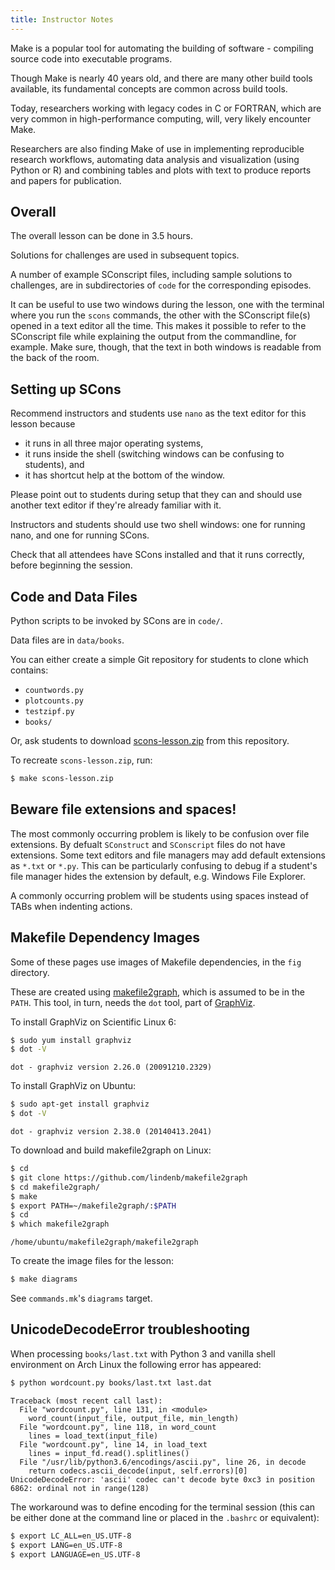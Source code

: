 ```yaml
---
title: Instructor Notes
---
```


Make is a popular tool for automating the building of software -
compiling source code into executable programs.

Though Make is nearly 40 years old, and there are many other build
tools available, its fundamental concepts are common across build
tools.

Today, researchers working with legacy codes in C or FORTRAN, which
are very common in high-performance computing, will, very likely
encounter Make.

Researchers are also finding Make of use in implementing reproducible
research workflows, automating data analysis and visualization (using
Python or R) and combining tables and plots with text to produce
reports and papers for publication.

## Overall

The overall lesson can be done in 3.5 hours.

Solutions for challenges are used in subsequent topics.

A number of example SConscript files, including sample solutions to challenges,
are in subdirectories of `code` for the corresponding episodes.

It can be useful to use two windows during the lesson, one with the terminal
where you run the `scons` commands, the other with the SConscript file(s) opened in a text
editor all the time. This makes it possible to refer to the SConscript file while
explaining the output from the commandline, for example. Make sure, though,
that the text in both windows is readable from the back of the room.

## Setting up SCons

Recommend instructors and students use `nano` as the text editor for
this lesson because

- it runs in all three major operating systems,
- it runs inside the shell (switching windows can be confusing to
  students), and
- it has shortcut help at the bottom of the window.

Please point out to students during setup that they can and should use
another text editor if they're already familiar with it.

Instructors and students should use two shell windows: one for running
nano, and one for running SCons.

Check that all attendees have SCons installed and that it runs
correctly, before beginning the session.

## Code and Data Files

Python scripts to be invoked by SCons are in `code/`.

Data files are in `data/books`.

You can either create a simple Git repository for students to clone
which contains:

- `countwords.py`
- `plotcounts.py`
- `testzipf.py`
- `books/`

Or, ask students to download
[scons-lesson.zip][zipfile] from this repository.

To recreate `scons-lesson.zip`, run:

```bash
$ make scons-lesson.zip
```

## Beware file extensions and spaces!

The most commonly occurring problem is likely to be confusion over file extensions. By defualt
`SConstruct` and `SConscript` files do not have extensions. Some text editors and file managers may
add default extensions as `*.txt` or `*.py`. This can be particularly confusing to debug if a
student's file manager hides the extension by default, e.g. Windows File Explorer.

A commonly occurring problem will be students using
spaces instead of TABs when indenting actions.

## Makefile Dependency Images

Some of these pages use images of Makefile dependencies, in the `fig` directory.

These are created using [makefile2graph],
which is assumed to be in the `PATH`.
This tool, in turn, needs the `dot` tool, part of [GraphViz][graphviz].

To install GraphViz on Scientific Linux 6:

```bash
$ sudo yum install graphviz
$ dot -V
```

```output
dot - graphviz version 2.26.0 (20091210.2329)
```

To install GraphViz on Ubuntu:

```bash
$ sudo apt-get install graphviz
$ dot -V
```

```output
dot - graphviz version 2.38.0 (20140413.2041)
```

To download and build makefile2graph on Linux:

```bash
$ cd
$ git clone https://github.com/lindenb/makefile2graph
$ cd makefile2graph/
$ make
$ export PATH=~/makefile2graph/:$PATH
$ cd
$ which makefile2graph
```

```output
/home/ubuntu/makefile2graph/makefile2graph
```

To create the image files for the lesson:

```bash
$ make diagrams
```

See `commands.mk`'s `diagrams` target.

## UnicodeDecodeError troubleshooting

When processing `books/last.txt` with Python 3 and vanilla shell environment on
Arch Linux the following error has appeared:

```bash
$ python wordcount.py books/last.txt last.dat
```

```output
Traceback (most recent call last):
  File "wordcount.py", line 131, in <module>
    word_count(input_file, output_file, min_length)
  File "wordcount.py", line 118, in word_count
    lines = load_text(input_file)
  File "wordcount.py", line 14, in load_text
    lines = input_fd.read().splitlines()
  File "/usr/lib/python3.6/encodings/ascii.py", line 26, in decode
    return codecs.ascii_decode(input, self.errors)[0]
UnicodeDecodeError: 'ascii' codec can't decode byte 0xc3 in position 6862: ordinal not in range(128)
```

The workaround was to define encoding for the terminal session (this can be
either done at the command line or placed in the `.bashrc` or equivalent):

```bash
$ export LC_ALL=en_US.UTF-8
$ export LANG=en_US.UTF-8
$ export LANGUAGE=en_US.UTF-8
```

[zipfile]: files/scons-lesson.zip
[makefile2graph]: https://github.com/lindenb/makefile2graph
[graphviz]: https://www.graphviz.org/
